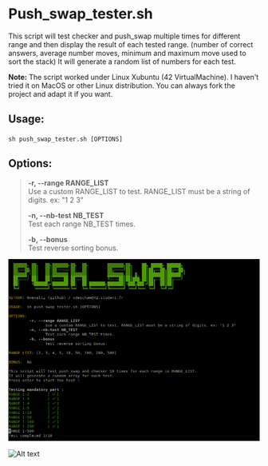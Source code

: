 # Push_swap_tester.sh

This script will test checker and push_swap multiple times for different range and then display the result of each tested range. (number of correct answers, average number moves, minimum and maximum move used to sort the stack) It will generate a random list of numbers for each test.

**Note:** The script worked under Linux Xubuntu (42 VirtualMachine). I haven't tried it on MacOS or other Linux distribution. You can always fork the project and adapt it if you want.

## Usage:	
`sh push_swap_tester.sh [OPTIONS]`

## Options:

> **-r, --range RANGE_LIST** <br>
> Use a custom RANGE_LIST to test. RANGE_LIST must be a string of digits. ex: "1 2 3"
> 
> **-n, --nb-test NB_TEST** <br>
> Test each range NB_TEST times.
> 
> **-b, --bonus** <br>
>	Test reverse sorting bonus.

![Alt text](push_swap_tester.png?raw=true "Screenshot 1")

![Alt text](push_swap_tester2.png?raw=true "Screenshot 2")
